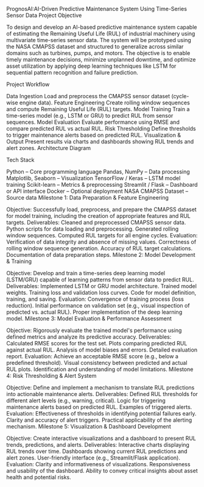 PrognosAI:AI-Driven Predictive Maintenance System Using Time-Series Sensor Data
Project Objective

To design and develop an AI-based predictive maintenance system capable of estimating the Remaining Useful Life (RUL) of industrial machinery using multivariate time-series sensor data. The system will be prototyped using the NASA CMAPSS dataset and structured to generalize across similar domains such as turbines, pumps, and motors. The objective is to enable timely maintenance decisions, minimize unplanned downtime, and optimize asset utilization by applying deep learning techniques like LSTM for sequential pattern recognition and failure prediction.

Project Workflow

Data Ingestion
Load and preprocess the CMAPSS sensor dataset (cycle-wise engine data).
Feature Engineering
Create rolling window sequences and compute Remaining Useful Life (RUL) targets.
Model Training
Train a time-series model (e.g., LSTM or GRU) to predict RUL from sensor sequences.
Model Evaluation
Evaluate performance using RMSE and compare predicted RUL vs actual RUL.
Risk Thresholding
Define thresholds to trigger maintenance alerts based on predicted RUL.
Visualization & Output
Present results via charts and dashboards showing RUL trends and alert zones.
Architecture Diagram



Tech Stack

Python – Core programming language
Pandas, NumPy – Data processing
Matplotlib, Seaborn – Visualization
TensorFlow / Keras – LSTM model training
Scikit-learn – Metrics & preprocessing
Streamlit / Flask – Dashboard or API interface
Docker – Optional deployment
NASA CMAPSS Dataset – Source data
Milestone 1: Data Preparation & Feature Engineering

Objective: Successfully load, preprocess, and prepare the CMAPSS dataset for model training, including the creation of appropriate features and RUL targets.
Deliverables:
Cleaned and preprocessed CMAPSS sensor data.
Python scripts for data loading and preprocessing.
Generated rolling window sequences.
Computed RUL targets for all engine cycles.
Evaluation:
Verification of data integrity and absence of missing values.
Correctness of rolling window sequence generation.
Accuracy of RUL target calculations.
Documentation of data preparation steps.
Milestone 2: Model Development & Training

Objective: Develop and train a time-series deep learning model (LSTM/GRU) capable of learning patterns from sensor data to predict RUL.
Deliverables:
Implemented LSTM or GRU model architecture.
Trained model weights.
Training loss and validation loss curves.
Code for model definition, training, and saving.
Evaluation:
Convergence of training process (loss reduction).
Initial performance on validation set (e.g., visual inspection of predicted vs. actual RUL).
Proper implementation of the deep learning model.
Milestone 3: Model Evaluation & Performance Assessment

Objective: Rigorously evaluate the trained model's performance using defined metrics and analyze its predictive accuracy.
Deliverables:
Calculated RMSE scores for the test set.
Plots comparing predicted RUL against actual RUL.
Analysis of model biases and errors.
Detailed evaluation report.
Evaluation:
Achieve an acceptable RMSE score (e.g., below a predefined threshold).
Visual consistency between predicted and actual RUL plots.
Identification and understanding of model limitations.
Milestone 4: Risk Thresholding & Alert System

Objective: Define and implement a mechanism to translate RUL predictions into actionable maintenance alerts.
Deliverables:
Defined RUL thresholds for different alert levels (e.g., warning, critical).
Logic for triggering maintenance alerts based on predicted RUL.
Examples of triggered alerts.
Evaluation:
Effectiveness of thresholds in identifying potential failures early.
Clarity and accuracy of alert triggers.
Practical applicability of the alerting mechanism.
Milestone 5: Visualization & Dashboard Development

Objective: Create interactive visualizations and a dashboard to present RUL trends, predictions, and alerts.
Deliverables:
Interactive charts displaying RUL trends over time.
Dashboards showing current RUL predictions and alert zones.
User-friendly interface (e.g., Streamlit/Flask application).
Evaluation:
Clarity and informativeness of visualizations.
Responsiveness and usability of the dashboard.
Ability to convey critical insights about asset health and potential risks.
